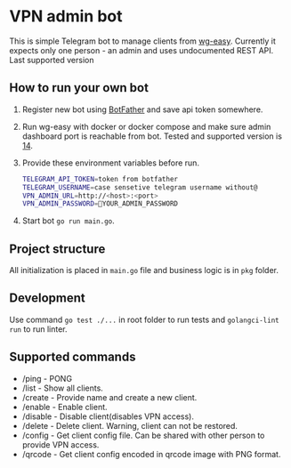 # VPN admin bot

This is simple Telegram bot to manage clients from [wg-easy](https://github.com/wg-easy/wg-easy). Currently it expects only one person - an admin and uses undocumented REST API. Last supported version 


## How to run your own bot

1. Register new bot using [BotFather](https://core.telegram.org/bots/features#creating-a-new-bot) and save api token somewhere.
2. Run wg-easy with docker or docker compose and make sure admin dashboard port is reachable from bot. Tested and supported version is [14](https://github.com/wg-easy/wg-easy/pkgs/container/wg-easy/255975322?tag=14).
3. Provide these environment variables before run.

    ```bash
    TELEGRAM_API_TOKEN=token from botfather
    TELEGRAM_USERNAME=case sensetive telegram username without@
    VPN_ADMIN_URL=http://<host>:<port>
    VPN_ADMIN_PASSWORD=🚨YOUR_ADMIN_PASSWORD
    ```

4. Start bot `go run main.go`.

## Project structure
All initialization is placed in `main.go` file and business logic is in `pkg` folder.

## Development
Use command `go test ./...` in root folder to run tests and `golangci-lint run` to run linter.

## Supported commands

* /ping - PONG
* /list - Show all clients.
* /create - Provide name and create a new client.
* /enable - Enable client.
* /disable - Disable client(disables VPN access).
* /delete - Delete client. Warning, client can not be restored.
* /config - Get client config file. Can be shared with other person to provide VPN access.
* /qrcode - Get client config encoded in qrcode image with PNG format.
